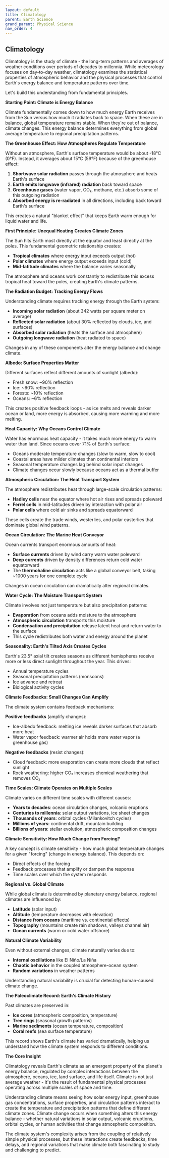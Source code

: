```yaml
---
layout: default
title: Climatology
parent: Earth Science
grand_parent: Physical Science
nav_order: 4
---
```


## Climatology

Climatology is the study of climate - the long-term patterns and averages of weather conditions over periods of decades to millennia. While meteorology focuses on day-to-day weather, climatology examines the statistical properties of atmospheric behavior and the physical processes that control Earth's energy balance and temperature patterns over time.

Let's build this understanding from fundamental principles.

**Starting Point: Climate is Energy Balance**

Climate fundamentally comes down to how much energy Earth receives from the Sun versus how much it radiates back to space. When these are in balance, global temperature remains stable. When they're out of balance, climate changes. This energy balance determines everything from global average temperature to regional precipitation patterns.

**The Greenhouse Effect: How Atmospheres Regulate Temperature**

Without an atmosphere, Earth's surface temperature would be about -18°C (0°F). Instead, it averages about 15°C (59°F) because of the greenhouse effect:

1. **Shortwave solar radiation** passes through the atmosphere and heats Earth's surface
2. **Earth emits longwave (infrared) radiation** back toward space
3. **Greenhouse gases** (water vapor, CO₂, methane, etc.) absorb some of this outgoing radiation
4. **Absorbed energy is re-radiated** in all directions, including back toward Earth's surface

This creates a natural "blanket effect" that keeps Earth warm enough for liquid water and life.

**First Principle: Unequal Heating Creates Climate Zones**

The Sun hits Earth most directly at the equator and least directly at the poles. This fundamental geometric relationship creates:
- **Tropical climates** where energy input exceeds output (hot)
- **Polar climates** where energy output exceeds input (cold)  
- **Mid-latitude climates** where the balance varies seasonally

The atmosphere and oceans work constantly to redistribute this excess tropical heat toward the poles, creating Earth's climate patterns.

**The Radiation Budget: Tracking Energy Flows**

Understanding climate requires tracking energy through the Earth system:
- **Incoming solar radiation** (about 342 watts per square meter on average)
- **Reflected solar radiation** (about 30% reflected by clouds, ice, and surfaces)
- **Absorbed solar radiation** (heats the surface and atmosphere)
- **Outgoing longwave radiation** (heat radiated to space)

Changes in any of these components alter the energy balance and change climate.

**Albedo: Surface Properties Matter**

Different surfaces reflect different amounts of sunlight (albedo):
- Fresh snow: ~90% reflection
- Ice: ~60% reflection  
- Forests: ~10% reflection
- Oceans: ~6% reflection

This creates positive feedback loops - as ice melts and reveals darker ocean or land, more energy is absorbed, causing more warming and more melting.

**Heat Capacity: Why Oceans Control Climate**

Water has enormous heat capacity - it takes much more energy to warm water than land. Since oceans cover 71% of Earth's surface:
- Oceans moderate temperature changes (slow to warm, slow to cool)
- Coastal areas have milder climates than continental interiors
- Seasonal temperature changes lag behind solar input changes
- Climate changes occur slowly because oceans act as a thermal buffer

**Atmospheric Circulation: The Heat Transport System**

The atmosphere redistributes heat through large-scale circulation patterns:
- **Hadley cells** near the equator where hot air rises and spreads poleward
- **Ferrel cells** in mid-latitudes driven by interaction with polar air
- **Polar cells** where cold air sinks and spreads equatorward

These cells create the trade winds, westerlies, and polar easterlies that dominate global wind patterns.

**Ocean Circulation: The Marine Heat Conveyor**

Ocean currents transport enormous amounts of heat:
- **Surface currents** driven by wind carry warm water poleward
- **Deep currents** driven by density differences return cold water equatorward
- The **thermohaline circulation** acts like a global conveyor belt, taking ~1000 years for one complete cycle

Changes in ocean circulation can dramatically alter regional climates.

**Water Cycle: The Moisture Transport System**

Climate involves not just temperature but also precipitation patterns:
- **Evaporation** from oceans adds moisture to the atmosphere
- **Atmospheric circulation** transports this moisture
- **Condensation and precipitation** release latent heat and return water to the surface
- This cycle redistributes both water and energy around the planet

**Seasonality: Earth's Tilted Axis Creates Cycles**

Earth's 23.5° axial tilt creates seasons as different hemispheres receive more or less direct sunlight throughout the year. This drives:
- Annual temperature cycles
- Seasonal precipitation patterns (monsoons)
- Ice advance and retreat
- Biological activity cycles

**Climate Feedbacks: Small Changes Can Amplify**

The climate system contains feedback mechanisms:

**Positive feedbacks** (amplify changes):
- Ice-albedo feedback: melting ice reveals darker surfaces that absorb more heat
- Water vapor feedback: warmer air holds more water vapor (a greenhouse gas)

**Negative feedbacks** (resist changes):
- Cloud feedback: more evaporation can create more clouds that reflect sunlight
- Rock weathering: higher CO₂ increases chemical weathering that removes CO₂

**Time Scales: Climate Operates on Multiple Scales**

Climate varies on different time scales with different causes:
- **Years to decades**: ocean circulation changes, volcanic eruptions
- **Centuries to millennia**: solar output variations, ice sheet changes  
- **Thousands of years**: orbital cycles (Milankovitch cycles)
- **Millions of years**: continental drift, mountain building
- **Billions of years**: stellar evolution, atmospheric composition changes

**Climate Sensitivity: How Much Change from Forcing?**

A key concept is climate sensitivity - how much global temperature changes for a given "forcing" (change in energy balance). This depends on:
- Direct effects of the forcing
- Feedback processes that amplify or dampen the response
- Time scales over which the system responds

**Regional vs. Global Climate**

While global climate is determined by planetary energy balance, regional climates are influenced by:
- **Latitude** (solar input)
- **Altitude** (temperature decreases with elevation)
- **Distance from oceans** (maritime vs. continental effects)
- **Topography** (mountains create rain shadows, valleys channel air)
- **Ocean currents** (warm or cold water offshore)

**Natural Climate Variability**

Even without external changes, climate naturally varies due to:
- **Internal oscillations** like El Niño/La Niña
- **Chaotic behavior** in the coupled atmosphere-ocean system
- **Random variations** in weather patterns

Understanding natural variability is crucial for detecting human-caused climate change.

**The Paleoclimate Record: Earth's Climate History**

Past climates are preserved in:
- **Ice cores** (atmospheric composition, temperature)
- **Tree rings** (seasonal growth patterns)
- **Marine sediments** (ocean temperature, composition)
- **Coral reefs** (sea surface temperature)

This record shows Earth's climate has varied dramatically, helping us understand how the climate system responds to different conditions.

**The Core Insight**

Climatology reveals Earth's climate as an emergent property of the planet's energy balance, regulated by complex interactions between the atmosphere, oceans, ice, land surface, and life itself. Climate is not just average weather - it's the result of fundamental physical processes operating across multiple scales of space and time.

Understanding climate means seeing how solar energy input, greenhouse gas concentrations, surface properties, and circulation patterns interact to create the temperature and precipitation patterns that define different climate zones. Climate change occurs when something alters this energy balance - whether natural variations in solar output, volcanic eruptions, orbital cycles, or human activities that change atmospheric composition.

The climate system's complexity arises from the coupling of relatively simple physical processes, but these interactions create feedbacks, time delays, and regional variations that make climate both fascinating to study and challenging to predict.
